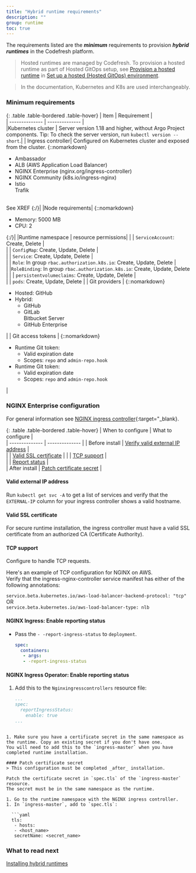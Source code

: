 ```yaml
---
title: "Hybrid runtime requirements"
description: ""
group: runtime
toc: true
---
```



The requirements listed are the **_minimum_** requirements to provision **_hybrid runtimes_** in the Codefresh platform.  

> Hosted runtimes are managed by Codefresh. To provision a hosted runtime as part of Hosted GitOps setup, see [Provision a hosted runtime]({{site.baseurl}}/docs/runtime/hosted-runtime/#1-provision-hosted-runtime) in [Set up a hosted (Hosted GitOps) environment]({{site.baseurl}}/docs/runtime/hosted-runtime/).

>In the documentation, Kubernetes and K8s are used interchangeably. 

### Minimum requirements

{: .table .table-bordered .table-hover}
| Item                     | Requirement            |  
| --------------         | --------------           |  
|Kubernetes cluster      |  Server version 1.18 and higher, without Argo Project components. Tip:  To check the server version, run `kubectl version --short`.|
| Ingress controller| Configured on Kubernetes cluster and exposed from the cluster.  {::nomarkdown} </br><ul><li>Ambassador</li><li>ALB (AWS Application Load Balancer)</li><li>NGINX Enterprise (nginx.org/ingress-controller)</li><li>NGINX Community (k8s.io/ingress-nginx)</li><li>Istio</li>Trafik</li></ul></br>See XREF {:/}|
|Node requirements| {::nomarkdown} </br><ul><li>Memory: 5000 MB</li><li>CPU: 2</li></ul>{:/}|
|Runtime namespace | resource permissions|
|                  | `ServiceAccount`: Create, Delete         |                             
|                  | `ConfigMap`: Create, Update, Delete |          
|                  | `Service`: Create, Update, Delete |       
|                  | `Role`: In group `rbac.authorization.k8s.io`: Create, Update, Delete |       
|                  |`RoleBinding`: In group `rbac.authorization.k8s.io`: Create, Update, Delete  | 
|                  | `persistentvolumeclaims`: Create, Update, Delete               |   
|                  | `pods`: Create, Update, Delete               | 
| Git providers    | {::nomarkdown} </br><ul><li>Hosted: GitHub</li><li>Hybrid:<ul><li>GitHub</li><li>GitLab</li>Bitbucket Server</li><li>GitHub Enterprise</li></ul></li></ul>|
| Git access tokens    | {::nomarkdown} </br><ul><li>Runtime Git token:<ul><li>Valid expiration date</li><li>Scopes: `repo` and `admin-repo.hook`</li></ul><li>Runtime Git token:<ul><li>Valid expiration date</li><li>Scopes: `repo` and `admin-repo.hook`</li></ul></li></ul>|

### NGINX Enterprise configuration
For general information see [NGINX ingress controller](https://docs.nginx.com/nginx-ingress-controller){:target="\_blank}. 

{: .table .table-bordered .table-hover}
| When to configure    | What to configure            |  
| --------------       | --------------                    | 
| Before install       | [Verify valid external IP address](#verify-valid-external-ip-address) |   
|                      | [Valid SSL certificate](#valid-ssl-certificate) | 
|                      | [TCP support](#tcp-support) |   
|                      | [Report status](#report-status) |   
| After install        | [Patch certificate secret](#verify-valid-external-ip-address) |   



#### Valid external IP address
Run `kubectl get svc -A` to get a list of services and verify that the `EXTERNAL-IP` column for your ingress controller shows a valid hostname.  
  
#### Valid SSL certificate  
For secure runtime installation, the ingress controller must have a valid SSL certificate from an authorized CA (Certificate Authority).  

#### TCP support  
Configure to handle TCP requests.  

Here's an example of TCP configuration for NGINX on AWS.  
Verify that the ingress-nginx-controller service manifest has either of the following annotations:  

`service.beta.kubernetes.io/aws-load-balancer-backend-protocol: "tcp"`  
OR  
`service.beta.kubernetes.io/aws-load-balancer-type: nlb`  

#### NGINX Ingress: Enable reporting status
* Pass the `- -report-ingress-status` to `deployment`.

    ```yaml
    spec:                                                                                                                                                                 
      containers: 
       - args:                                                                                                                                              
       - -report-ingress-status
    ```

#### NGINX Ingress Operator: Enable reporting status

1. Add this to the `Nginxingresscontrollers` resource file:

   ```yaml
   ...
   spec:
     reportIngressStatus:
       enable: true
   ...
  ```

1. Make sure you have a certificate secret in the same namespace as the runtime. Copy an existing secret if you don't have one.  
You will need to add this to the `ingress-master` when you have completed runtime installation.

#### Patch certificate secret
> This configuration must be completed _after_ installation.

Patch the certificate secret in `spec.tls` of the `ingress-master` resource.  
The secret must be in the same namespace as the runtime.

1. Go to the runtime namespace with the NGINX ingress controller.
1. In `ingress-master`, add to `spec.tls`:  

    ```yaml
    tls:                                                                                                                                                                    
     - hosts:                                                                                                                                                                
     - <host_name>                                                                                             
     secretName: <secret_name>
   ```



  


### What to read next
[Installing hybrid runtimes]({{site.baseurl}}/docs/runtime/installation/)
